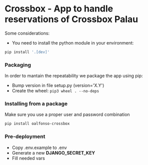# Crossbox - App to handle reservations of Crossbox Palau

Some considerations:

- You need to install the python module in your environment:
```bash
pip install '.[dev]'
```


### Packaging
In order to mantain the repeatability we package the app using pip:
- Bump version in file setup.py (version='X.Y')
- Create the wheel: `pip3 wheel . --no-deps`


### Installing from a package
Make sure you use a proper user and password combination
```bash
pip install oalfonso-crossbox
```


### Pre-deployment

- Copy .env.example to .env
- Generate a new **DJANGO_SECRET_KEY**
- Fill needed vars
